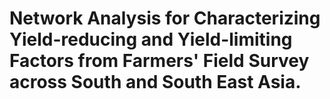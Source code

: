 # Network Analysis for Characterizing Yield-reducing and Yield-limiting Factors from Farmers' Field Survey across South and South East Asia. 




